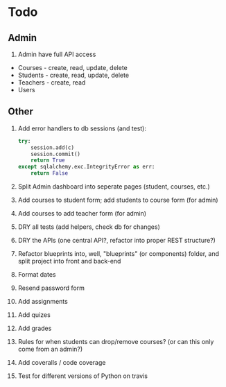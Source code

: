# Todo

## Admin

1. Admin have full API access
  - Courses - create, read, update, delete
  - Students - create, read, update, delete
  - Teachers - create, read
  - Users

## Other

1. Add error handlers to db sessions (and test):

    ```python
    try:
        session.add(c)
        session.commit()
        return True
    except sqlalchemy.exc.IntegrityError as err:
        return False
    ```

1. Split Admin dashboard into seperate pages (student, courses, etc.)
1. Add courses to student form; add students to course form (for admin)
1. Add courses to add teacher form (for admin)
1. DRY all tests (add helpers, check db for changes)
1. DRY the APIs (one central API?, refactor into proper REST structure?)
1. Refactor blueprints into, well, "blueprints" (or components) folder, and split project into front and back-end
1. Format dates
1. Resend password form
1. Add assignments
1. Add quizes
1. Add grades
1. Rules for when students can drop/remove courses? (or can this only come from an admin?)
1. Add coveralls / code coverage
1. Test for different versions of Python on travis
